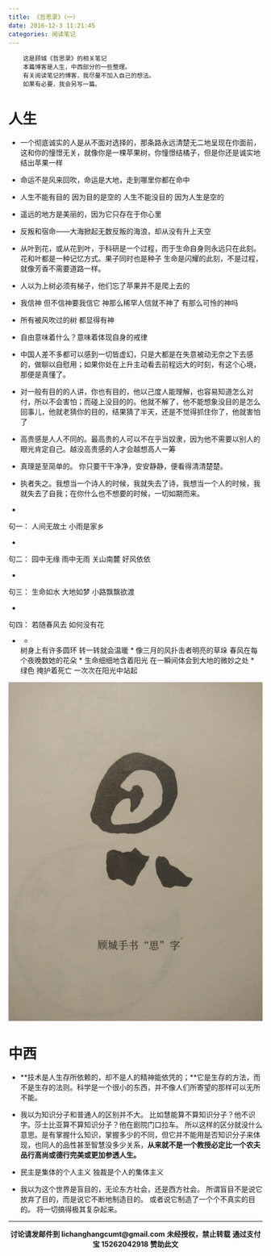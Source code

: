 ```yaml
---
title: 《哲思录》（一）
date: 2016-12-3 11:21:45
categories: 阅读笔记
---
```

        这是顾城《哲思录》的相关笔记
        本篇博客是人生，中西部分的一些整理。
        有关阅读笔记的博客，我尽量不加入自己的想法。
        如果有必要，我会另写一篇。

# 人生

- 一个彻底诚实的人是从不面对选择的，那条路永远清楚无二地呈现在你面前，这和你的憧憬无关，就像你是一棵苹果树，你憧憬结橘子，但是你还是诚实地结出苹果一样


- 命运不是风来回吹，命运是大地，走到哪里你都在命中


- 人生不能有目的
  因为目的是空的
  人生不能没目的
  因为人生是空的


- 遥远的地方是美丽的，因为它只存在于你心里


- 反叛和宿命——大海掀起无数反叛的海浪，却从没有升上天空


- 从叶到花，或从花到叶，于科研是一个过程，而于生命自身则永远只在此刻。花和叶都是一种记忆方式。果子同时也是种子
  生命是闪耀的此刻，不是过程，就像芳香不需要道路一样。


- 人以为上树必须有梯子，他们忘了苹果并不是爬上去的


- 我信神 但不信神要我信它
  神那么稀罕人信就不神了  有那么可怜的神吗


- 所有被风吹过的树
  都显得有神


- 自由意味着什么？意味着体现自身的戒律


- 中国人差不多都可以感到一切皆虚幻，只是大都是在失意被动无奈之下去感的，做聊以自慰用；如果你处在上升主动看去前程远大的时刻，有这个心境，那便是真懂了。


- 对一般有目的的人讲，你也有目的，他以己度人能理解，也容易知道怎么对付，所以不会害怕；而碰上没目的的。他就不解了，他不能想象没目的是怎么回事儿，他就老猜你的目的，结果猜了半天，还是不觉得抓住你了，他就害怕了


- 高贵感是人人不同的。最高贵的人可以不在乎当奴隶，因为他不需要以别人的眼光肯定自己。越没高贵感的人才会越想高人一筹


- 真理是至简单的。
  你只要干干净净，安安静静，便看得清清楚楚。


- 执者失之。我想当一个诗人的时候，我就失去了诗，我想当一个人的时候，我就失去了自我；在你什么也不想要的时候，一切如期而来。




- 
句一：
人间无故土
小雨是家乡

- 
句二：
园中无缘
雨中无雨
关山南麓
好风依依

- 
句三：
生命如水
大地如梦
小路飘飘欲渡

- 
句四：
若随春风去
如何没有花


- *
  树身上有许多圆环
  转一转就会温暖
  *
  像三月的风扑击者明亮的草垛
  春风在每个夜晚数她的花朵
  *
  生命细细地含着阳光
  在一瞬间体会到大地的微妙之处
  *
  绿色
  掩护着死亡
  一次次在阳光中站起


![顾城手书“思”字](/img/read/si.jpg)


# 中西

- **技术是人生存所依赖的，却不是人的精神能依凭的；**它是生存的方法，而不是生存的法则。科学是一个很小的东西，并不像人们所寄望的那样可以无所不能。


- 我以为知识分子和普通人的区别并不大。
   比如慧能算不算知识分子？他不识字。莎士比亚算不算知识分子？他在剧院门口拉车。
   所以这样的区分就没什么意思。是有掌握什么知识，掌握多少的不同，但它并不能用是否知识分子来体现，也同人的品性甚至智慧没多少关系，**从来就不是一个教授必定比一个农夫品行高尚或德行完美或更加参透人生。**


- 民主是集体的个人主义
   独裁是个人的集体主义


-  我以为这个世界是盲目的，无论东方社会，还是西方社会。
   所谓盲目不是说它放弃了目的，而是说它不断地制造目的。
   或者说它制造了一个个不真实的目的。
   将一切搞得极其复杂起来。

<hr />
    <p style="margin-top: 0.4em; text-align: center">
      <b style="font-size: 1em;">讨论请发邮件到 lichanghangcumt@gmail.com</b>
      <b style="font-size: 1em;">未经授权，禁止转载</b>
      <b style="font-size: 1em;">通过支付宝 15262042918 赞助此文</b>
    </p>